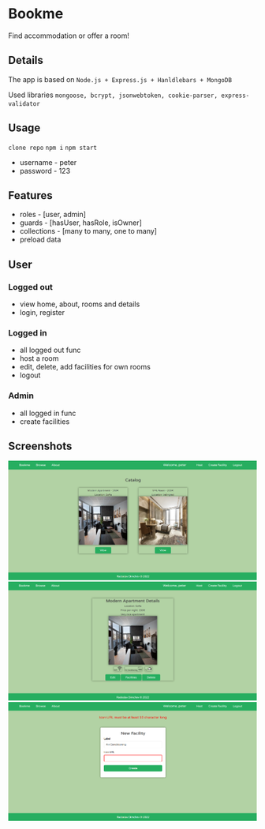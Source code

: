 # Bookme

Find accommodation or offer a room!

## Details
The app is based on `Node.js + Express.js + Hanldlebars + MongoDB`

Used libraries `mongoose, bcrypt, jsonwebtoken, cookie-parser, express-validator`

## Usage
`clone repo` `npm i` `npm start`
- username - peter
- password - 123

## Features
- roles - [user, admin]
- guards - [hasUser, hasRole, isOwner]
- collections - [many to many, one to many]
- preload data

## User

### Logged out
- view home, about, rooms and details
- login, register

### Logged in
- all logged out func
- host a room
- edit, delete, add facilities for own rooms
- logout
  
### Admin
- all logged in func
- create facilities

## Screenshots
![catalog](./static/screenshots/catalog.png)
![details](./static/screenshots/details.png)
![form-error](./static/screenshots/form-error.png)
